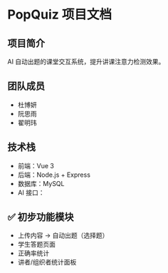 # PopQuiz 项目文档

## 项目简介
AI 自动出题的课堂交互系统，提升讲课注意力检测效果。

## 团队成员
- 杜博妍
- 阮思雨
- 翟明玮

## 技术栈
- 前端：Vue 3 
- 后端：Node.js + Express
- 数据库：MySQL
- AI 接口：

## ✅ 初步功能模块
- 上传内容 -> 自动出题（选择题）
- 学生答题页面
- 正确率统计
- 讲者/组织者统计面板
